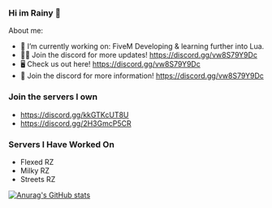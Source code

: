 ### Hi im Rainy 👋
About me:

- 🔭 I’m currently working on: FiveM Developing & learning further into Lua.
- 👨‍💻 Join the discord for more updates! https://discord.gg/vw8S79Y9Dc
- 🖥️ Check us out here! https://discord.gg/vw8S79Y9Dc
- 👨‍ Join the discord for more information! https://discord.gg/vw8S79Y9Dc

### Join the servers I own
- https://discord.gg/kkGTKcUT8U
- https://discord.gg/2H3GmcP5CR

### Servers I Have Worked On
- Flexed RZ
- Milky RZ
- Streets RZ

[![Anurag's GitHub stats](https://github-readme-stats.vercel.app/api?username=rainy5M)](https://github.com/anuraghazra/github-readme-stats)



